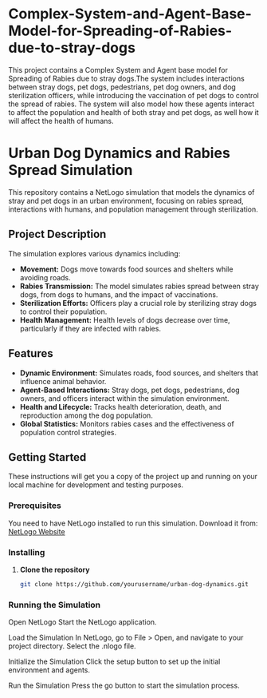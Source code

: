 # Complex-System-and-Agent-Base-Model-for-Spreading-of-Rabies-due-to-stray-dogs
This  project contains a Complex System and Agent base model  for Spreading of Rabies due to stray dogs.The system includes interactions between stray dogs, pet dogs, pedestrians, pet dog owners, and dog sterilization officers, while introducing the vaccination of pet dogs to control the spread of rabies. The system will also model how these agents interact to affect the population and health of both stray and pet dogs, as well how it will affect the health of humans.


# Urban Dog Dynamics and Rabies Spread Simulation

This repository contains a NetLogo simulation that models the dynamics of stray and pet dogs in an urban environment, focusing on rabies spread, interactions with humans, and population management through sterilization.

## Project Description

The simulation explores various dynamics including:
- **Movement:** Dogs move towards food sources and shelters while avoiding roads.
- **Rabies Transmission:** The model simulates rabies spread between stray dogs, from dogs to humans, and the impact of vaccinations.
- **Sterilization Efforts:** Officers play a crucial role by sterilizing stray dogs to control their population.
- **Health Management:** Health levels of dogs decrease over time, particularly if they are infected with rabies.

## Features

- **Dynamic Environment:** Simulates roads, food sources, and shelters that influence animal behavior.
- **Agent-Based Interactions:** Stray dogs, pet dogs, pedestrians, dog owners, and officers interact within the simulation environment.
- **Health and Lifecycle:** Tracks health deterioration, death, and reproduction among the dog population.
- **Global Statistics:** Monitors rabies cases and the effectiveness of population control strategies.

## Getting Started

These instructions will get you a copy of the project up and running on your local machine for development and testing purposes.

### Prerequisites

You need to have NetLogo installed to run this simulation. Download it from:
[NetLogo Website](https://ccl.northwestern.edu/netlogo/download.shtml)

### Installing

1. **Clone the repository**
   ```bash
   git clone https://github.com/yourusername/urban-dog-dynamics.git

### Running the Simulation
Open NetLogo Start the NetLogo application.

Load the Simulation In NetLogo, go to File > Open, and navigate to your project directory. Select the .nlogo file.

Initialize the Simulation Click the setup button to set up the initial environment and agents.

Run the Simulation Press the go button to start the simulation process.
